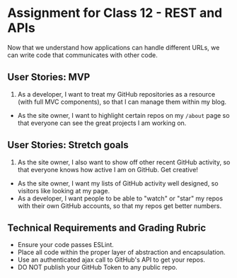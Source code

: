 # Assignment for Class 12 - REST and APIs

Now that we understand how applications can handle different URLs, we can write code that communicates with other code.

## User Stories: MVP
 1. As a developer, I want to treat my GitHub repositories as a resource (with full MVC components), so that I can manage them within my blog.
 - As the site owner, I want to highlight certain repos on my `/about` page so that everyone can see the great projects I am working on.

## User Stories: Stretch goals
 1. As the site owner, I also want to show off other recent GitHub activity, so that everyone knows how active I am on GitHub. Get creative!
 - As the site owner, I want my lists of GitHub activity well designed, so visitors like looking at my page.
 - As a developer, I want people to be able to "watch" or "star" my repos with their own GitHub accounts, so that my repos get better numbers.


## Technical Requirements and Grading Rubric
 - Ensure your code passes ESLint.
 - Place all code within the proper layer of abstraction and encapsulation.
 - Use an authenticated ajax call to GitHub's API to get your repos.
 - DO NOT publish your GitHub Token to any public repo.
